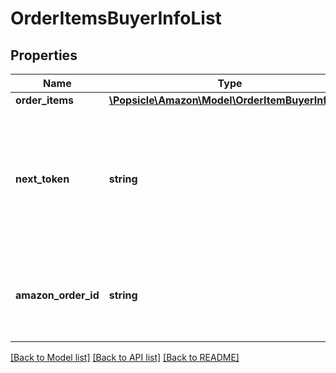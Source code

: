 # OrderItemsBuyerInfoList

## Properties
Name | Type | Description | Notes
------------ | ------------- | ------------- | -------------
**order_items** | [**\Popsicle\Amazon\Model\OrderItemBuyerInfoList**](OrderItemBuyerInfoList.md) |  | 
**next_token** | **string** | When present and not empty, pass this string token in the next request to return the next response page. | [optional] 
**amazon_order_id** | **string** | An Amazon-defined order identifier, in 3-7-7 format. | 

[[Back to Model list]](../../README.md#documentation-for-models) [[Back to API list]](../../README.md#documentation-for-api-endpoints) [[Back to README]](../../README.md)

